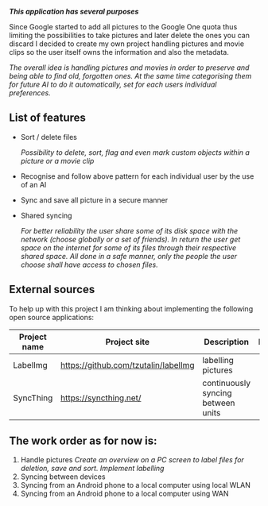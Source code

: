 ***This application has several purposes***

Since Google started to add all pictures to the Google One quota thus limiting the possibilities to take pictures and later delete the ones you can discard I decided to create my own project handling pictures and movie clips so the user itself owns the information and also the metadata.

*The overall idea is handling pictures and movies in order to preserve and being able to find old, forgotten ones. At the same time categorising them for future AI to do it automatically, set for each users individual preferences.*



## List of features
- Sort / delete files

    *Possibility to delete, sort, flag and even mark custom objects within a picture or a movie clip*
- Recognise and follow above pattern for each individual user by the use of an AI
- Sync and save all picture in a secure manner 
- Shared syncing

    *For better reliability the user share some of its disk space with the network (choose globally or a set of friends). In return the user get space on the internet for some of its files through their respective shared space. All done in a safe manner, only the people the user choose shall have access to chosen files.*



## External sources
To help up with this project I am thinking about implementing the following open source applications:

| Project name | Project site | Description | Implemented? |
| ------ | ------ | ------ | ------ |
| LabelImg | https://github.com/tzutalin/labelImg | labelling pictures | 🔴 |
| SyncThing | https://syncthing.net/ | continuously syncing between units | 🔴 |



## The work order as for now is:
1. Handle pictures
*Create an overview on a PC screen to label files for deletion, save and sort.
Implement labelling*
2. Syncing between devices
3. Syncing from an Android phone to a local computer using local WLAN
4. Syncing from an Android phone to a local computer using WAN
